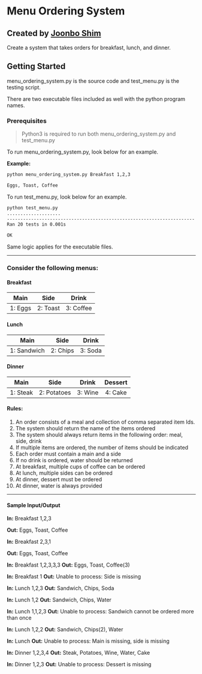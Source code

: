 # Menu Ordering System
## Created by [Joonbo Shim](joonbo@gmail.com)

Create a system that takes orders for breakfast, lunch, and dinner. 

## Getting Started

menu_ordering_system.py is the source code and test_menu.py is the testing script. 

There are two executable files included as well with the python program names.

### Prerequisites
>Python3 is required to run both menu_ordering_system.py and test_menu.py

To run menu_ordering_system.py, look below for an example.

**Example:**

```sh
python menu_ordering_system.py Breakfast 1,2,3

Eggs, Toast, Coffee 
```

To run test_menu.py, look below for an example.
```sh
python test_menu.py
....................
----------------------------------------------------------------------
Ran 20 tests in 0.001s

OK
```
Same logic applies for the executable files.

---

### Consider the following menus:

#### Breakfast
|   Main  |   Side   |   Drink   |
|:-------:|:--------:|:---------:|
| 1: Eggs | 2: Toast | 3: Coffee |

#### Lunch
|     Main    |   Side   |  Drink  |
|:-----------:|:--------:|:-------:|
| 1: Sandwich | 2: Chips | 3: Soda |

#### Dinner
|   Main   |     Side    |  Drink  | Dessert |
|:--------:|:-----------:|:-------:|:-------:|
| 1: Steak | 2: Potatoes | 3: Wine | 4: Cake |

#### Rules:
1. An order consists of a meal and collection of comma separated item Ids.
2. The system should return the name of the items ordered
3. The system should always return items in the following order: meal, side, drink
4. If multiple items are ordered, the number of items should be indicated
5. Each order must contain a main and a side
6. If no drink is ordered, water should be returned
7. At breakfast, multiple cups of coffee can be ordered
8. At lunch, multiple sides can be ordered
9. At dinner, dessert must be ordered
10. At dinner, water is always provided

---
#### Sample Input/Output

**In:** Breakfast 1,2,3

**Out:** Eggs, Toast, Coffee 

**In:** Breakfast 2,3,1

**Out:** Eggs, Toast, Coffee 

**In:** Breakfast 1,2,3,3,3
**Out:** Eggs, Toast, Coffee(3) 

**In:** Breakfast 1
**Out:** Unable to process: Side is missing 

**In:** Lunch 1,2,3
**Out:** Sandwich, Chips, Soda 

**In:** Lunch 1,2
**Out:** Sandwich, Chips, Water

**In:** Lunch 1,1,2,3
**Out:** Unable to process: Sandwich cannot be ordered more than once

**In:** Lunch 1,2,2
**Out:** Sandwich, Chips(2), Water

**In:** Lunch
**Out:** Unable to process: Main is missing, side is missing

**In:** Dinner 1,2,3,4
**Out:** Steak, Potatoes, Wine, Water, Cake

**In:** Dinner 1,2,3
**Out:** Unable to process: Dessert is missing